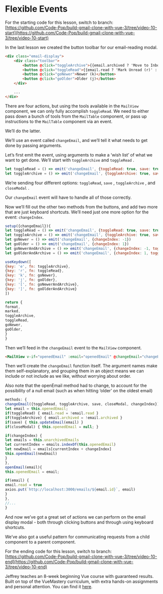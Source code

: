 # Flexible Events

For the starting code for this lesson, switch to branch: [https://github.com/Code-Pop/build-gmail-clone-with-vue-3/tree/video-10-start](https://github.com/Code-Pop/build-gmail-clone-with-vue-3/tree/video-10-start)

In the last lesson we created the button toolbar for our email-reading modal.

```html
<div class="email-display">
    <div class="toolbar">
        <button @click="toggleArchive">{{email.archived ? 'Move to Inbox (e)' : 'Archive (e)'}}</button>
        <button @click="toggleRead">{{email.read ? 'Mark Unread (r)' : 'Mark Read (r)'}}</button>
        <button @click="goNewer">Newer (k)</button>
        <button @click="goOlder">Older (j)</button>
    </div>

    ...
</div>
```

There are four actions, but using the tools available in the `MailView` component, we can only fully accomplish `toggleRead`. We need to either pass down a bunch of tools from the `MailTable` component, or pass up instructions to the `MailTable` component via an event.

We’ll do the latter.

We’ll use an event called `changeEmail`, and we’ll tell it what needs to get done by passing arguments.

Let’s first emit the event, using arguments to make a ‘wish list’ of what we want to get done. We’ll start with `toggleArchive` and `toggleRead` .

```javascript
let toggleRead = () => emit('changeEmail', {toggleRead: true, save: true})
let toggleArchive = () => emit('changeEmail', {toggleArchive: true, save: true, closeModal: true})
```

We’re sending four different options: `toggleRead`, `save` , `toggleArchive` , and `closeModal` .

Our `changeEmail` event will have to handle all of those correctly.

Now we’ll fill out the other two methods from the buttons, and add two more that are just keyboard shortcuts. We’ll need just one more option for the event: `changeIndex`.

```javascript
setup({changeEmail}){
let toggleRead = () => emit('changeEmail', {toggleRead: true, save: true})
let toggleArchive = () => emit('changeEmail', {toggleArchive: true, save: true, closeModal: true})
let goNewer = () => emit('changeEmail', {changeIndex: -1})
let goOlder = () => emit('changeEmail', {changeIndex: 1})
let goNewerAndArchive = () => emit('changeEmail', {changeIndex: -1, toggleArchive: true})
let goOlderAndArchive = () => emit('changeEmail', {changeIndex: 1, toggleArchive: true})

useKeydown([
{key: 'e', fn: toggleArchive},
{key: 'r', fn: toggleRead},
{key: 'k', fn: goNewer},
{key: 'j', fn: goOlder},
{key: '[', fn: goNewerAndArchive},
{key: ']', fn: goOlderAndArchive}
])

return {
format,
marked,
toggleArchive,
toggleRead,
goNewer,
goOlder,
}
}
```

Then we’ll feed in the `changeEmail` event to the `MailView` component.

```html
<MailView v-if="openedEmail" :email="openedEmail" @changeEmail="changeEmail" />
```

Then we’ll create the `changeEmail` function itself. The argument names make them self-explanatory, and grouping them in an object means we can include or not include as we like, without worrying about order.

Also note that the openEmail method had to change, to account for the possibility of a null email (such as when hitting ‘older’ on the oldest email)

```javascript
methods: {
changeEmail({toggleRead, toggleArchive, save, closeModal, changeIndex}) {
let email = this.openedEmail;
if(toggleRead) { email.read = !email.read }
if(toggleArchive) { email.archived = !email.archived }
if(save) { this.updateEmail(email) }
if(closeModal) { this.openedEmail = null; }

if(changeIndex) {
let emails = this.unarchivedEmails
let currentIndex = emails.indexOf(this.openedEmail)
let newEmail = emails[currentIndex + changeIndex]
this.openEmail(newEmail)
}
},
openEmail(email){
this.openedEmail = email;

if(email) {
email.read = true
axios.put(`http://localhost:3000/emails/${email.id}`, email)
}
},
//...
}
```

And now we’ve got a great set of actions we can perform on the email display modal - both through clicking buttons and through using keyboard shortcuts.

We’ve also got a useful pattern for communicating requests from a child component to a parent component.

For the ending code for this lesson, switch to branch: [https://github.com/Code-Pop/build-gmail-clone-with-vue-3/tree/video-10-end](https://github.com/Code-Pop/build-gmail-clone-with-vue-3/tree/video-10-end)

Jeffrey teaches an 8-week beginning Vue course with guaranteed results. Built on top of the VueMastery curriculum, with extra hands-on assignments and personal attention. You can find it [here](https://vuemastery--vuetraining.thrivecart.com/vue-training/).